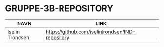# GRUPPE-3B-REPOSITORY
|NAVN|LINK|
|----|----|
|Iselin Trondsen|https://github.com/iselintrondsen/IND-repository|
